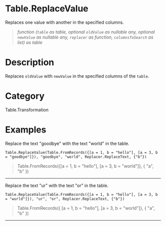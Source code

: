 ﻿# Table.ReplaceValue
Replaces one value with another in the specified columns.
> _function (<code>table</code> as table, optional <code>oldValue</code> as nullable any, optional <code>newValue</code> as nullable any, <code>replacer</code> as function, <code>columnsToSearch</code> as list) as table_
# Description 
Replaces <code>oldValue</code> with <code>newValue</code> in the specified columns of the <code>table</code>.
# Category 
Table.Transformation
# Examples 
Replace the text "goodbye" with the text "world" in the table.
```
Table.ReplaceValue(Table.FromRecords({[a = 1, b = "hello"], [a = 3, b = "goodbye"]}), "goodbye", "world", Replacer.ReplaceText, {"b"})
```
> Table.FromRecords({[a = 1, b = "hello"], 
    [a = 3, b = "world"]}, {
    "a",
    "b"
})
***
Replace the text "ur" with the text "or" in the table.
```
Table.ReplaceValue(Table.FromRecords({[a = 1, b = "hello"], [a = 3, b = "wurld"]}), "ur", "or", Replacer.ReplaceText, {"b"})
```
> Table.FromRecords({ [a = 1, b = "hello"], 
    [a = 3, b = "world"]}, {
    "a",
    "b"
})
***
